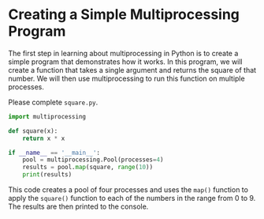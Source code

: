 # Creating a Simple Multiprocessing Program

The first step in learning about multiprocessing in Python is to create a simple program that demonstrates how it works. In this program, we will create a function that takes a single argument and returns the square of that number. We will then use multiprocessing to run this function on multiple processes.

Please complete `square.py`.

```python
import multiprocessing

def square(x):
    return x * x

if __name__ == '__main__':
    pool = multiprocessing.Pool(processes=4)
    results = pool.map(square, range(10))
    print(results)
```

This code creates a pool of four processes and uses the `map()` function to apply the `square()` function to each of the numbers in the range from 0 to 9. The results are then printed to the console.
